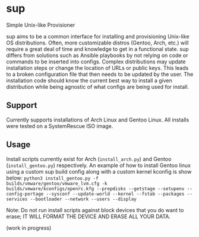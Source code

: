 # sup
Simple Unix-like Provisioner

sup aims to be a common interface for installing and provisioning Unix-like OS distributions. Often, more customizable distros (Gentoo, Arch, etc.) will require a great deal of time and knowledge to get in a functional state. sup differs from solutions such as Ansible playbooks by not relying on code or commands to be inserted into configs. Complex distributions may update installation steps or change the location of URLs or public keys. This leads to a broken configuration file that then needs to be updated by the user. The installation code should know the current best way to install a given distribution while being agnostic of what configs are being used for install.

## Support
Currently supports installations of Arch Linux and Gentoo Linux. All installs were tested on a SystemRescue ISO image.

## Usage
Install scripts currently exist for Arch (`install_arch.py`) and Gentoo (`install_gentoo.py`) respectively. An example of how to install Gentoo linux using a custom sup build config along with a custom kernel kconfig is show below:
`
python3 install_gentoo.py -f builds/vmware/gentoo/vmware_lvm.cfg -k builds/vmware/kconfigs/openrc.kfg --prepdisks --getstage --setupenv --config-portage --sysconf --update-world --kernel --fstab --packages --services --bootloader --network --users --display
`

Note: Do not run install scripts against block devices that you do want to erase; IT WILL FORMAT THE DEVICE AND ERASE ALL YOUR DATA.

(work in progress)
